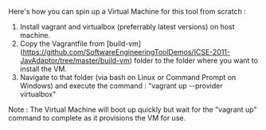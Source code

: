 Here's how you can spin up a Virtual Machine for this tool from scratch :

1. Install vagrant and virtualbox (preferrably latest versions) on host machine.
2. Copy the Vagrantfile from [build-vm] (https://github.com/SoftwareEngineeringToolDemos/ICSE-2011-JavAdaptor/tree/master/build-vm) folder to the folder where you want to install the VM.
3. Navigate to that folder (via bash on Linux or Command Prompt on Windows) and execute the command : 
      "vagrant up --provider virtualbox"

Note : The Virtual Machine will boot up quickly but wait for the "vagrant up" command to complete as it provisions the VM for use.
